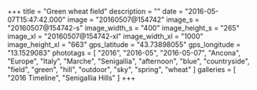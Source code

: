 +++
title = "Green wheat field"
description = ""
date = "2016-05-07T15:47:42.000"
image = "20160507@154742"
image_s = "20160507@154742-s"
image_width_s = "400"
image_height_s = "265"
image_xl = "20160507@154742-xl"
image_width_xl = "1000"
image_height_xl = "663"
gps_latitude = "43.73898055"
gps_longitude = "13.1529083"
phototags = [ "2016", "2016-05", "2016-05-07", "Ancona", "Europe", "Italy", "Marche", "Senigallia", "afternoon", "blue", "countryside", "field", "green", "hill", "outdoor", "sky", "spring", "wheat" ]
galleries = [ "2016 Timeline", "Senigallia Hills" ]
+++

